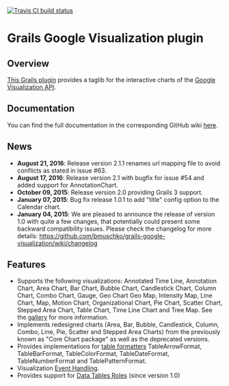 [![Travis CI build status](https://travis-ci.org/bmuschko/grails-google-visualization.svg)](https://travis-ci.org/bmuschko/grails-google-visualization)
# Grails Google Visualization plugin

## Overview

[This Grails plugin](http://grails.org/plugin/google-visualization) provides a taglib for the interactive charts of the [Google Visualization API](https://developers.google.com/chart/).

## Documentation
You can find the full documentation in the corresponding GitHub wiki [here](https://github.com/bmuschko/grails-google-visualization/wiki).

## News
- **August 21, 2016**: Release version 2.1.1 renames url mapping file to avoid conflicts as stated in issue #63.
- **August 17, 2016**: Release version 2.1 with bugfix for issue #54 and added support for AnnotationChart.
- **October 09, 2015**: Release version 2.0 providing Grails 3 support.
- **January 07, 2015**: Bug fix release 1.0.1 to add "title" config option to the Calendar chart.
- **January 04, 2015**: We are pleased to announce the release of version 1.0 with quite a few changes, that potentially could present some backward compatibility issues. Please check the changelog for more details: https://github.com/bmuschko/grails-google-visualization/wiki/changelog

## Features
* Supports the following visualizations: Annotated Time Line, Annotation Chart, Area Chart, Bar Chart, Bubble Chart, Candlestick Chart, Column Chart, Combo Chart, Gauge, Geo Chart Geo Map, Intensity Map, Line Chart, Map, Motion Chart, Organizational Chart, Pie Chart, Scatter Chart, Stepped Area Chart, Table Chart, Time Line Chart and Tree Map. See the [gallery](https://developers.google.com/chart/interactive/docs/gallery) for more information.
* Implements redesigned charts (Area, Bar, Bubble, Candlestick, Column, Combo, Line, Pie, Scatter and Stepped Area Charts) from the previously known as "Core Chart package" as well as the deprecated versions.
* Provides implementations for [table formatters](https://developers.google.com/chart/interactive/docs/gallery/table#Formatters) TableArrowFormat, TableBarFormat, TableColorFormat, TableDateFormat, TableNumberFormat and TablePatternFormat.
* Visualization [Event Handling](https://developers.google.com/chart/interactive/docs/events).
* Provides support for [Data Tables Roles](https://developers.google.com/chart/interactive/docs/roles) (since version 1.0)
